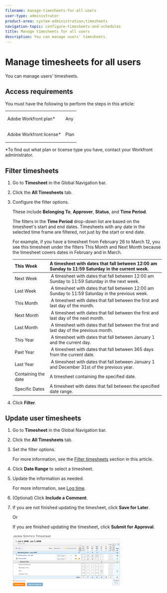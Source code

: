 ```yaml
---
filename: manage-timesheets-for-all-users
user-type: administrator
product-area: system-administration;timesheets
navigation-topic: configure-timesheets-and-schedules
title: Manage timesheets for all users
description: You can manage users' timesheets.
---
```


# Manage timesheets for all users

You can manage users' timesheets.

## Access requirements

You must have the following to perform the steps in this article:

<table cellspacing="0"> 
 <col> 
 <col> 
 <tbody> 
  <tr> 
   <td role="rowheader">Adobe Workfront plan*</td> 
   <td> <p>Any</p> </td> 
  </tr> 
  <tr> 
   <td role="rowheader">Adobe Workfront license*</td> 
   <td> <p>Plan </p> </td> 
  </tr> 
 </tbody> 
</table>

&#42;To find out what plan or license type you have, contact your Workfront administrator.

## Filter timesheets

1. Go to **Timesheet** in the Global Navigation bar.
1. Click the **All Timesheets** tab.
1. Configure the filter options.

   These include **Belonging To**, **Approver**, **Status**, and **Time Period**.

   The filters in the **Time Period** drop-down list are based on the timesheet's start and end dates. Timesheets with any date in the selected time frame are filtered, not just by the start or end date.

   For example, if you have a timesheet from February 26 to March 12, you see this timesheet under the filters This Month and Next Month because the timesheet covers dates in February and in March.

   | This Week |A timesheet with dates that fall between 12:00 am Sunday to 11:59 Saturday in the current week. |
   |---|---|
   | Next Week | &nbsp;A timesheet with dates that fall between 12:00 am Sunday to 11:59 Saturday in the next week.  |
   | Last Week | &nbsp;A timesheet with dates that fall between 12:00 am Sunday to 11:59 Saturday in the previous week.  |
   | This Month |&nbsp;A timesheet with dates that fall between the first and last day of the month. |
   | Next Month | &nbsp;A timesheet with dates that fall between the first and last day of the next month.  |
   | Last Month | &nbsp;A timesheet with dates that fall between the first and last day of the previous month.  |
   | This Year |&nbsp;A timesheet with dates that fall between January 1 and the current day. |
   | Past Year |&nbsp;A timesheet with dates that fall between 365 days from the current date. |
   | Last Year | &nbsp;A timesheet with dates that fall between January 1 and December 31st of the previous year.  |
   | Containing the date |A timesheet containing the specified date. |
   | Specific Dates |A timesheet with dates that fall between the specified date range. |

1. Click **Filter**.

## Update user timesheets

1. Go to **Timesheet** in the Global Navigation bar.
1. Click the **All Timesheets** tab.
1. Set the filter options.

   For more information, see the [Filter timesheets](#filtering-timesheets) section in this article.

1. Click **Date Range** to select a timesheet.
1. Update the information as needed.

   For more information, see [Log time](../../../timesheets/create-and-manage-timesheets/log-time.md).

1. (Optional) Click **Include a Comment**.
1. If you are not finished updating the timesheet, click **Save for Later**.

   Or

   If you are finished updating the timesheet, click **Submit for Approval**.

   ![Jackie_Simms_Timesheet.png](assets/jackie-simms-timesheet-350x176.png)

